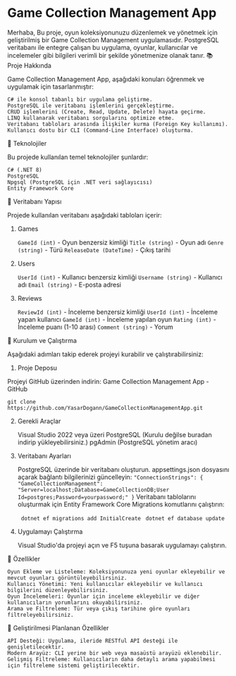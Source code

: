 # Game Collection Management App

Merhaba,
Bu proje, oyun koleksiyonunuzu düzenlemek ve yönetmek için geliştirilmiş bir Game Collection Management uygulamasıdır. PostgreSQL veritabanı ile entegre çalışan bu uygulama, oyunlar, kullanıcılar ve incelemeler gibi bilgileri verimli bir şekilde yönetmenize olanak tanır.
📚 Proje Hakkında

Game Collection Management App, aşağıdaki konuları öğrenmek ve uygulamak için tasarlanmıştır:

    C# ile konsol tabanlı bir uygulama geliştirme.
    PostgreSQL ile veritabanı işlemlerini gerçekleştirme.
    CRUD işlemlerini (Create, Read, Update, Delete) hayata geçirme.
    LINQ kullanarak veritabanı sorgularını optimize etme.
    Veritabanı tabloları arasında ilişkiler kurma (Foreign Key kullanımı).
    Kullanıcı dostu bir CLI (Command-Line Interface) oluşturma.

🔧 Teknolojiler

Bu projede kullanılan temel teknolojiler şunlardır:

    C# (.NET 8)
    PostgreSQL
    Npgsql (PostgreSQL için .NET veri sağlayıcısı)
    Entity Framework Core

📂 Veritabanı Yapısı

Projede kullanılan veritabanı aşağıdaki tabloları içerir:
1. Games

    `GameId (int)` - Oyun benzersiz kimliği
    `Title (string)` - Oyun adı
    `Genre (string)` - Türü
    `ReleaseDate (DateTime)` - Çıkış tarihi

2. Users

    `UserId (int)` - Kullanıcı benzersiz kimliği
    `Username (string)` - Kullanıcı adı
    `Email (string)` - E-posta adresi

3. Reviews

    `ReviewId (int)` - İnceleme benzersiz kimliği
    `UserId (int)` - İnceleme yapan kullanıcı
    `GameId (int)` - İnceleme yapılan oyun
    `Rating (int)` - İnceleme puanı (1-10 arası)
    `Comment (string)` - Yorum

🚀 Kurulum ve Çalıştırma

Aşağıdaki adımları takip ederek projeyi kurabilir ve çalıştırabilirsiniz:
1. Proje Deposu

Projeyi GitHub üzerinden indirin:
Game Collection Management App - GitHub

`git clone https://github.com/YasarDogann/GameCollectionManagementApp.git`

2. Gerekli Araçlar

    Visual Studio 2022 veya üzeri
    PostgreSQL (Kurulu değilse buradan indirip yükleyebilirsiniz.)
    pgAdmin (PostgreSQL yönetim aracı)

3. Veritabanı Ayarları

    PostgreSQL üzerinde bir veritabanı oluşturun.
    appsettings.json dosyasını açarak bağlantı bilgilerinizi güncelleyin:
`
"ConnectionStrings": {
    "GameCollectionManagement": "Server=localhost;Database=GameCollectionDB;User Id=postgres;Password=yourpassword;"
}
`
Veritabanı tablolarını oluşturmak için Entity Framework Core Migrations komutlarını çalıştırın:

   ` dotnet ef migrations add InitialCreate`
   ` dotnet ef database update`

4. Uygulamayı Çalıştırma

    Visual Studio'da projeyi açın ve F5 tuşuna basarak uygulamayı çalıştırın.

📝 Özellikler

    Oyun Ekleme ve Listeleme: Koleksiyonunuza yeni oyunlar ekleyebilir ve mevcut oyunları görüntüleyebilirsiniz.
    Kullanıcı Yönetimi: Yeni kullanıcılar ekleyebilir ve kullanıcı bilgilerini düzenleyebilirsiniz.
    Oyun İncelemeleri: Oyunlar için inceleme ekleyebilir ve diğer kullanıcıların yorumlarını okuyabilirsiniz.
    Arama ve Filtreleme: Tür veya çıkış tarihine göre oyunları filtreleyebilirsiniz.

🌟 Geliştirilmesi Planlanan Özellikler

    API Desteği: Uygulama, ileride RESTful API desteği ile genişletilecektir.
    Modern Arayüz: CLI yerine bir web veya masaüstü arayüzü eklenebilir.
    Gelişmiş Filtreleme: Kullanıcıların daha detaylı arama yapabilmesi için filtreleme sistemi geliştirilecektir.
